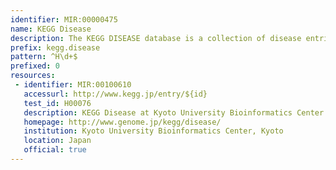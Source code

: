 ```yaml
---
identifier: MIR:00000475
name: KEGG Disease
description: The KEGG DISEASE database is a collection of disease entries capturing knowledge on genetic and environmental perturbations. Each disease entry contains a list of known genetic factors (disease genes), environmental factors, diagnostic markers, and therapeutic drugs. Diseases are viewed as perturbed states of the molecular system, and drugs as perturbants to the molecular system.
prefix: kegg.disease
pattern: ^H\d+$
prefixed: 0
resources:
 - identifier: MIR:00100610
   accessurl: http://www.kegg.jp/entry/${id}
   test_id: H00076
   description: KEGG Disease at Kyoto University Bioinformatics Center
   homepage: http://www.genome.jp/kegg/disease/
   institution: Kyoto University Bioinformatics Center, Kyoto
   location: Japan
   official: true
---
```

